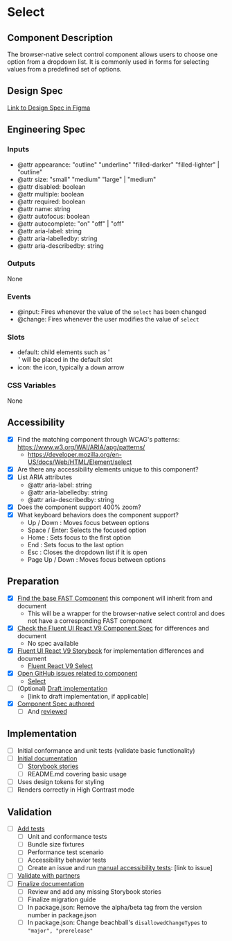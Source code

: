 # Select

## Component Description

The browser-native select control component allows users to choose one option from a dropdown list. It is commonly used in forms for selecting values from a predefined set of options.

## Design Spec

[Link to Design Spec in Figma](https://www.figma.com/file/0vOH481cv1VQyfQIX9JALn/Select?node-id=1319-163&t=nn2xgT4ieHjbkqQW-11)

## Engineering Spec

### Inputs

- @attr appearance: "outline" "underline" "filled-darker" "filled-lighter" | "outline"
- @attr size: "small" "medium" "large" | "medium"
- @attr disabled: boolean
- @attr multiple: boolean
- @attr required: boolean
- @attr name: string
- @attr autofocus: boolean
- @attr autocomplete: "on" "off" | "off"
- @attr aria-label: string
- @attr aria-labelledby: string
- @attr aria-describedby: string

### Outputs

None

### Events

- @input: Fires whenever the value of the `select` has been changed
- @change: Fires whenever the user modifies the value of `select`

### Slots

- default: child elements such as '<option>' will be placed in the default slot
- icon: the icon, typically a down arrow

### CSS Variables

None

## Accessibility

- [x] Find the matching component through WCAG's patterns: https://www.w3.org/WAI/ARIA/apg/patterns/
  - https://developer.mozilla.org/en-US/docs/Web/HTML/Element/select
- [x] Are there any accessibility elements unique to this component?
- [x] List ARIA attributes
  - @attr aria-label: string
  - @attr aria-labelledby: string
  - @attr aria-describedby: string
- [x] Does the component support 400% zoom?
- [x] What keyboard behaviors does the component support?
  - Up / Down : Moves focus between options
  - Space / Enter: Selects the focused option
  - Home : Sets focus to the first option
  - End : Sets focus to the last option
  - Esc : Closes the dropdown list if it is open
  - Page Up / Down : Moves focus between options

## Preparation

- [x] [Find the base FAST Component](https://explore.fast.design/components/) this component will inherit from and document
  - This will be a wrapper for the browser-native select control and does not have a corresponding FAST component
- [x] [Check the Fluent UI React V9 Component Spec](https://github.com/microsoft/fluentui/tree/master/specs) for differences and document
  - No spec available
- [x] [Fluent UI React V9 Storybook](https://aka.ms/fluentui-storybook) for implementation differences and document
  - [Fluent React V9 Select](https://master--628d031b55e942004ac95df1.chromatic.com/?path=/docs/components-select--default)
- [x] [Open GitHub issues related to component](https://github.com/microsoft/fluentui/wiki/Component-Implementation-Guide#find-open-issues-on-github)
  - [Select](https://github.com/orgs/microsoft/projects/652/views/2?pane=issue&itemId=18315933)
- [ ] (Optional) [Draft implementation](https://github.com/microsoft/fluentui/wiki/Component-Implementation-Guide#draft-implementation)
  - [link to draft implementation, if applicable]
- [x] [Component Spec authored](https://github.com/microsoft/fluentui/wiki/Component-Implementation-Guide#component-spec)
  - [ ] And [reviewed](https://github.com/microsoft/fluentui/wiki/Component-Implementation-Guide#spec-review)

## Implementation

- [ ] Initial conformance and unit tests (validate basic functionality)
- [ ] [Initial documentation](https://github.com/microsoft/fluentui/wiki/Component-Implementation-Guide#documentation)
  - [ ] [Storybook stories](https://github.com/microsoft/fluentui/wiki/Component-Implementation-Guide#storybook-stories)
  - [ ] README.md covering basic usage
- [ ] Uses design tokens for styling
- [ ] Renders correctly in High Contrast mode

## Validation

- [ ] [Add tests](https://github.com/microsoft/fluentui/wiki/Component-Implementation-Guide#tests)
  - [ ] Unit and conformance tests
  - [ ] Bundle size fixtures
  - [ ] Performance test scenario
  - [ ] Accessibility behavior tests
  - [ ] Create an issue and run [manual accessibility tests](https://github.com/microsoft/fluentui/wiki/Manual-Accessibility-Review-Checklist): [link to issue]
- [ ] [Validate with partners](https://github.com/microsoft/fluentui/wiki/Component-Implementation-Guide#validation)
- [ ] [Finalize documentation](https://github.com/microsoft/fluentui/wiki/Component-Implementation-Guide#finalize-documentation)
  - [ ] Review and add any missing Storybook stories
  - [ ] Finalize migration guide
  - [ ] In package.json: Remove the alpha/beta tag from the version number in package.json
  - [ ] In package.json: Change beachball's `disallowedChangeTypes` to `"major", "prerelease"`

